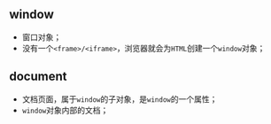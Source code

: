 ## window

- 窗口对象；
- 没有一个`<frame>/<iframe>`，浏览器就会为`HTML`创建一个`window`对象；

## document

- 文档页面，属于`window`的子对象，是`window`的一个属性；
- `window`对象内部的文档；
